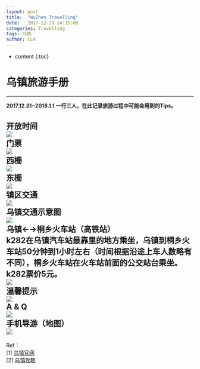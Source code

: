 ```yaml
---
layout: post
title:  "WuZhen Travelling"
date:   2017-12-29 14:15:00 
categories: Travelling
tags: 乌镇
author: CLH
---
```


* content
{:toc}

# 乌镇旅游手册 #
----------
**2017.12.31~2018.1.1 一行三人，在此记录旅游过程中可能会用到的Tips。**           

**开放时间**     
![](https://i.imgur.com/7fs4XIb.jpg)      
**门票**    
![](https://i.imgur.com/3Q5dcxV.jpg)      
**西栅**    
![](https://i.imgur.com/dqvb9bB.jpg)    
**东栅**      
![](https://i.imgur.com/uDp84yK.jpg)       
**镇区交通**      
![](https://i.imgur.com/FalPocm.jpg)       
**乌镇交通示意图**     
![](https://i.imgur.com/YOYBzgD.jpg)           
**乌镇←→桐乡火车站（高铁站）**      
k282在乌镇汽车站最靠里的地方乘坐，乌镇到桐乡火车站50分钟到1小时左右（时间根据沿途上车人数略有不同），桐乡火车站在火车站前面的公交站台乘坐。k282票价5元。        
 ![](https://i.imgur.com/QlhYsyP.png)        
**温馨提示**      
![](https://i.imgur.com/SWKIBb6.jpg)            
**A & Q**     
![](https://i.imgur.com/jZjjL6Z.jpg)      
**手机导游（地图）**      
![](https://i.imgur.com/wHAbdab.png)        
----------

Ref：    
[1] [乌镇官网](http://www.wuzhen.com.cn/)   
[2] [乌镇攻略](http://www.wuzhen.com.cn/cn/xinwen.aspx?cid=7)         

